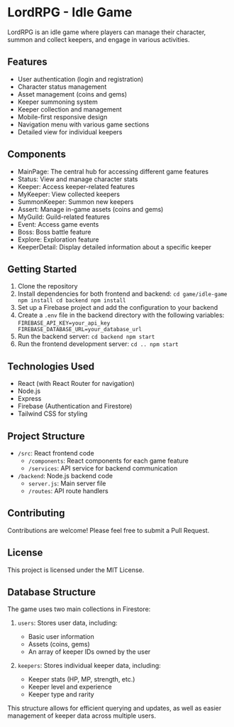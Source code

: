 # LordRPG - Idle Game

LordRPG is an idle game where players can manage their character, summon and collect keepers, and engage in various activities.

## Features

- User authentication (login and registration)
- Character status management
- Asset management (coins and gems)
- Keeper summoning system
- Keeper collection and management
- Mobile-first responsive design
- Navigation menu with various game sections
- Detailed view for individual keepers

## Components

- MainPage: The central hub for accessing different game features
- Status: View and manage character stats
- Keeper: Access keeper-related features
- MyKeeper: View collected keepers
- SummonKeeper: Summon new keepers
- Assert: Manage in-game assets (coins and gems)
- MyGuild: Guild-related features
- Event: Access game events
- Boss: Boss battle feature
- Explore: Exploration feature
- KeeperDetail: Display detailed information about a specific keeper

## Getting Started

1. Clone the repository
2. Install dependencies for both frontend and backend: `cd game/idle-game
npm install
cd backend
npm install  `
3. Set up a Firebase project and add the configuration to your backend
4. Create a `.env` file in the backend directory with the following variables: `FIREBASE_API_KEY=your_api_key
FIREBASE_DATABASE_URL=your_database_url  `
5. Run the backend server: `cd backend
npm start  `
6. Run the frontend development server: `cd ..
npm start  `

## Technologies Used

- React (with React Router for navigation)
- Node.js
- Express
- Firebase (Authentication and Firestore)
- Tailwind CSS for styling

## Project Structure

- `/src`: React frontend code
  - `/components`: React components for each game feature
  - `/services`: API service for backend communication
- `/backend`: Node.js backend code
  - `server.js`: Main server file
  - `/routes`: API route handlers

## Contributing

Contributions are welcome! Please feel free to submit a Pull Request.

## License

This project is licensed under the MIT License.

## Database Structure

The game uses two main collections in Firestore:

1. `users`: Stores user data, including:

   - Basic user information
   - Assets (coins, gems)
   - An array of keeper IDs owned by the user

2. `keepers`: Stores individual keeper data, including:
   - Keeper stats (HP, MP, strength, etc.)
   - Keeper level and experience
   - Keeper type and rarity

This structure allows for efficient querying and updates, as well as easier management of keeper data across multiple users.
